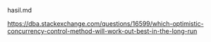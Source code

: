 hasil.md


https://dba.stackexchange.com/questions/16599/which-optimistic-concurrency-control-method-will-work-out-best-in-the-long-run